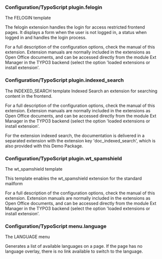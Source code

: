 ### Configuration/TypoScript plugin.felogin ###

The FELOGIN template

The felogin extension handles the login for access restricted frontend pages. It displays a form when the user is not logged in, a status when logged in and handles the login process.

For a full description of the configuration options, check the manual of this extension. Extension manuals are normally included in the extensions as Open Office documents, and can be accessed directly from the module Ext Manager in the TYPO3 backend (select the option 'loaded extensions or install extension'.



### Configuration/TypoScript plugin.indexed_search ###

The INDEXED_SEARCH template
Indexed Search an extension for searching content in the frontend.

For a full description of the configuration options, check the manual of this extension. Extension manuals are normally included in the extensions as Open Office documents, and can be accessed directly from the module Ext Manager in the TYPO3 backend (select the option 'loaded extensions or install extension'.

For the extension indexed search, the documentation is delivered in a separated extension with the extension key 'doc_indexed_search', which is also provided with this Demo Package.



### Configuration/TypoScript plugin.wt_spamshield ###

The wt_spamshield template

This template enables the wt_spamshield extension for the standard mailform

For a full description of the configuration options, check the manual of this extension. Extension manuals are normally included in the extensions as Open Office documents, and can be accessed directly from the module Ext Manager in the TYPO3 backend (select the option 'loaded extensions or install extension'.



### Configuration/TypoScript menu.language ####

The LANGUAGE menu

Generates a list of available languages on a page. If the page has no language overlay, there is no link available to switch to the language.


